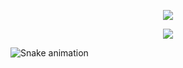 <p align="center">
  <img src="https://capsule-render.vercel.app/api?text=Hi there, welcome to KHAN347 👋&animation=fadeIn&type=waving&color=gradient&height=100"/>
</p>

<p align="center">
 <img src="[https://media.giphy.com/media/v1.Y2lkPTc5MGI3NjExemxodXByN284b3dsdnA0bWc4c3kyYW96NTc4eGVqMHV0a2s0M250NCZlcD12MV9pbnRlcm5hbF9naWZfYnlfaWQmY3Q9Zw/Zll2OF7cp3HkAhxkJM/giphy.gif]"/>
</p>



![Snake animation](https://github.com/thepiyushmalhotra/thepiyushmalhotra/blob/output/github-contribution-grid-snake.svg)
<!--START_SECTION:waka-->


<!--END_SECTION:waka-->

<!--
**betta347/betta347** is a ✨ _special_ ✨ repository because its `README.md` (this file) appears on your GitHub profile.

Here are some ideas to get you started:

- 🔭 I’m currently working on ...
- 🌱 I’m currently learning ...
- 👯 I’m looking to collaborate on ...
- 🤔 I’m looking for help with ...
- 💬 Ask me about ...
- 📫 How to reach me: ...
- 😄 Pronouns: ...
- ⚡ Fun fact: ...
-->
